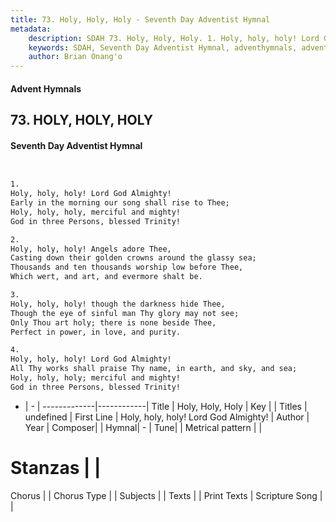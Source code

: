 ```yaml
---
title: 73. Holy, Holy, Holy - Seventh Day Adventist Hymnal
metadata:
    description: SDAH 73. Holy, Holy, Holy. 1. Holy, holy, holy! Lord God Almighty! Early in the morning our song shall rise to Thee; Holy, holy, holy, merciful and mighty! God in three Persons, blessed Trinity!
    keywords: SDAH, Seventh Day Adventist Hymnal, adventhymnals, advent hymnals, Holy, Holy, Holy, Holy, holy, holy! Lord God Almighty! 
    author: Brian Onang'o
---
```


#### Advent Hymnals
## 73. HOLY, HOLY, HOLY
#### Seventh Day Adventist Hymnal

```txt


1.
Holy, holy, holy! Lord God Almighty!
Early in the morning our song shall rise to Thee;
Holy, holy, holy, merciful and mighty!
God in three Persons, blessed Trinity!

2.
Holy, holy, holy! Angels adore Thee,
Casting down their golden crowns around the glassy sea;
Thousands and ten thousands worship low before Thee,
Which wert, and art, and evermore shalt be.

3.
Holy, holy, holy! though the darkness hide Thee,
Though the eye of sinful man Thy glory may not see;
Only Thou art holy; there is none beside Thee,
Perfect in power, in love, and purity.

4.
Holy, holy, holy! Lord God Almighty!
All Thy works shall praise Thy name, in earth, and sky, and sea;
Holy, holy, holy; merciful and mighty!
God in three Persons, blessed Trinity!


```

- |   -  |
-------------|------------|
Title | Holy, Holy, Holy |
Key |  |
Titles | undefined |
First Line | Holy, holy, holy! Lord God Almighty! |
Author | 
Year | 
Composer|  |
Hymnal|  - |
Tune|  |
Metrical pattern | |
# Stanzas |  |
Chorus |  |
Chorus Type |  |
Subjects |  |
Texts |  |
Print Texts | 
Scripture Song |  |
  

